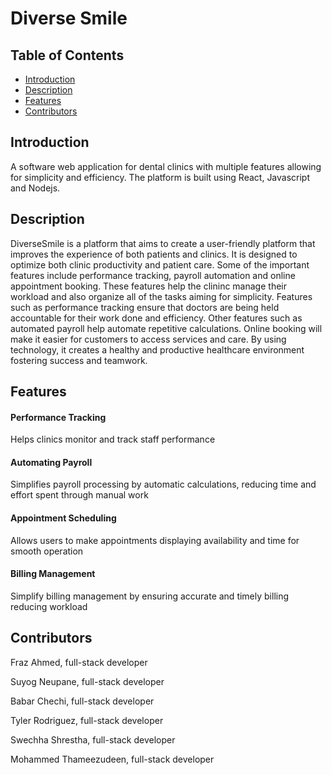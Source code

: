 # Diverse Smile

## Table of Contents
- [Introduction](#introduction)
- [Description](#description)
- [Features](#features)
- [Contributors](#Contributors)

## Introduction
A software web application for dental clinics with multiple features allowing for simplicity and efficiency. The platform is built using React, Javascript and Nodejs.

## Description 
DiverseSmile is a platform that aims to create a user-friendly platform that improves the experience of both patients and clinics. It is designed to optimize both clinic productivity and patient care. Some of the important features include performance tracking, payroll automation and online appointment booking. These features help the clininc manage their workload and also organize all of the tasks aiming for simplicity. Features such as performance tracking ensure that doctors are being held accountable for their work done and efficiency. Other features such as automated payroll help automate repetitive calculations. Online booking will make it easier for customers to access services and care. By using technology, it creates a healthy and productive healthcare environment fostering success and teamwork. 

## Features 

#### Performance Tracking 

Helps clinics monitor and track staff performance

#### Automating Payroll

Simplifies payroll processing by automatic calculations, reducing time and effort spent through manual work

#### Appointment Scheduling

Allows users to make appointments displaying availability and time for smooth operation

#### Billing Management

Simplify billing management by ensuring accurate and timely billing reducing workload 

## Contributors 

 Fraz Ahmed, full-stack developer
 
 Suyog Neupane, full-stack developer
 
 Babar Chechi, full-stack developer
 
 Tyler Rodriguez, full-stack developer
 
 Swechha Shrestha, full-stack developer
 
 Mohammed Thameezudeen, full-stack developer
 
